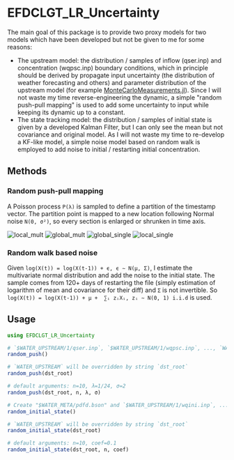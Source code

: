 # EFDCLGT_LR_Uncertainty

The main goal of this package is to provide two proxy models for two models which have been developed but not be given to me for some reasons:

* The upstream model: the distribution / samples of inflow (qser.inp) and concentration (wqpsc.inp) boundary conditions, which in principle should be derived by propagate input uncertainty (the distribution of weather forecasting and others) and parameter distribution of the upstream model (for example [MonteCarloMeasurements.jl](https://github.com/baggepinnen/MonteCarloMeasurements.jl)). Since I will not waste my time reverse-engineering the dynamic, a simple "random push-pull mapping" is used to add some uncertainty to input while keeping its dynamic up to a constant.
* The state tracking model: the distribution / samples of initial state is given by a developed Kalman Filter, but I can only see the mean but not covariance and original model. As I will not waste my time to re-develop a KF-like model, a simple noise model based on random walk is employed to add noise to initial / restarting initial concentration.

## Methods

### Random push-pull mapping

A Poisson process `P(λ)` is sampled to define a partition of the timestamp vector. The partition point is mapped to a new location following Normal noise `N(0, σ²)`, so every section is enlarged or shrunken in time axis.

![local_mult](https://i.imgur.com/e6ECcQu.png)
![global_mult](https://i.imgur.com/DLGzyil.png)
![global_single](https://i.imgur.com/BXjOxwn.png)
![local_single](https://i.imgur.com/9hjQdlJ.png)

### Random walk based noise

Given `log(X(t)) = log(X(t-1)) + ϵ, ϵ ∼ N(μ, Σ)`, I estimate the multivariate normal distribution and add the noise to the initial state. The sample comes from 120+ days of restarting the file (simply estimation of logarithm of mean and covariance for their diff) and `Σ` is not invertible. So `log(X(t)) = log(X(t-1)) + μ +  ∑ᵢ zᵢXᵢ, zᵢ ∼ N(0, 1) i.i.d` is used.

## Usage

```julia
using EFDCLGT_LR_Uncertainty

# `$WATER_UPSTREAM/1/qser.inp`, `$WATER_UPSTREAM/1/wqpsc.inp`, ..., `WATER_UPSTREAM/10/wqpsc.inp` will be created.
random_push()

# `WATER_UPSTREAM` will be overridden by string `dst_root`
random_push(dst_root)

# default arguments: n=10, λ=1/24, σ=2
random_push(dst_root, n, λ, σ)

# Create "$WATER_META/pdfd.bson" and `$WATER_UPSTREAM/1/wqini.inp`, ..., `$WATER_UPSTREAM/10/wqini.inp`
random_initial_state()

# `WATER_UPSTREAM` will be overridden by string `dst_root`
random_initial_state(dst_root)

# default arguments: n=10, coef=0.1
random_initial_state(dst_root, n, coef)
```

